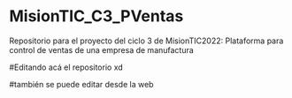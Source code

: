 # MisionTIC_C3_PVentas
Repositorio para el proyecto del ciclo 3 de MisionTIC2022: Plataforma para control de ventas de una empresa de manufactura

#Editando acá el repositorio xd

#también se puede editar desde la web
